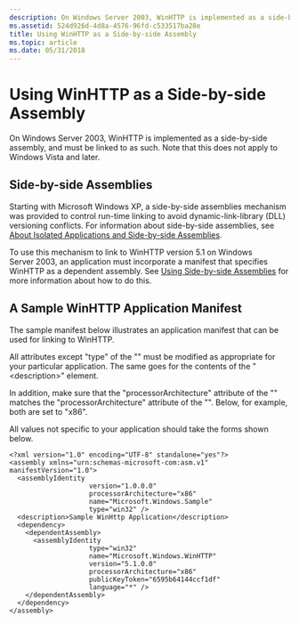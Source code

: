 ```yaml
---
description: On Windows Server 2003, WinHTTP is implemented as a side-by-side assembly, and must be linked to as such. Note that this does not apply to Windows Vista and later.
ms.assetid: 524d926d-4d8a-4576-96fd-c533517ba28e
title: Using WinHTTP as a Side-by-side Assembly
ms.topic: article
ms.date: 05/31/2018
---
```


# Using WinHTTP as a Side-by-side Assembly

On Windows Server 2003, WinHTTP is implemented as a side-by-side assembly, and must be linked to as such. Note that this does not apply to Windows Vista and later.

## Side-by-side Assemblies

Starting with Microsoft Windows XP, a side-by-side assemblies mechanism was provided to control run-time linking to avoid dynamic-link-library (DLL) versioning conflicts. For information about side-by-side assemblies, see [About Isolated Applications and Side-by-side Assemblies](/windows/desktop/SbsCs/about-isolated-applications-and-side-by-side-assemblies).

To use this mechanism to link to WinHTTP version 5.1 on Windows Server 2003, an application must incorporate a manifest that specifies WinHTTP as a dependent assembly. See [Using Side-by-side Assemblies](/windows/desktop/SbsCs/using-side-by-side-assemblies) for more information about how to do this.

## A Sample WinHTTP Application Manifest

The sample manifest below illustrates an application manifest that can be used for linking to WinHTTP.

All attributes except "type" of the "<assembly><assemblyIdentity>" must be modified as appropriate for your particular application. The same goes for the contents of the "&lt;description&gt;" element.

In addition, make sure that the "processorArchitecture" attribute of the "<dependentAssembly><assemblyIdentity>" matches the "processorArchitecture" attribute of the "<assembly><assemblyIdentity>". Below, for example, both are set to "x86".

All values not specific to your application should take the forms shown below.

``` syntax
<?xml version="1.0" encoding="UTF-8" standalone="yes"?>
<assembly xmlns="urn:schemas-microsoft-com:asm.v1" manifestVersion="1.0">
  <assemblyIdentity
                    version="1.0.0.0"
                    processorArchitecture="x86"
                    name="Microsoft.Windows.Sample"
                    type="win32" />
  <description>Sample WinHttp Application</description>
  <dependency>
    <dependentAssembly>
      <assemblyIdentity 
                    type="win32" 
                    name="Microsoft.Windows.WinHTTP" 
                    version="5.1.0.0"
                    processorArchitecture="x86" 
                    publicKeyToken="6595b64144ccf1df"
                    language="*" />
    </dependentAssembly>
  </dependency>
</assembly>
```

 

 
